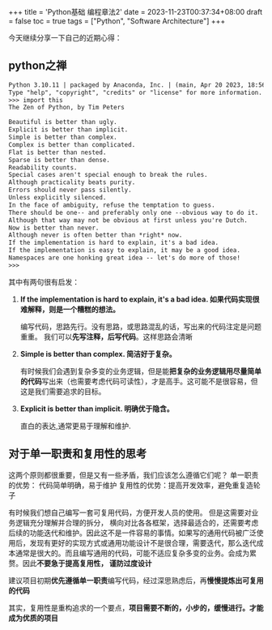 +++
title = 'Python基础 编程章法2'
date = 2023-11-23T00:37:34+08:00
draft = false
toc = true
tags = ["Python", "Software Architecture"]
+++


<!-- [TOC] -->
今天继续分享一下自己的近期心得：

## python之禅

```txt
Python 3.10.11 | packaged by Anaconda, Inc. | (main, Apr 20 2023, 18:56:50) [MSC v.1916 64 bit (AMD64)] on win32
Type "help", "copyright", "credits" or "license" for more information.
>>> import this
The Zen of Python, by Tim Peters

Beautiful is better than ugly.
Explicit is better than implicit.
Simple is better than complex.
Complex is better than complicated.
Flat is better than nested.
Sparse is better than dense.
Readability counts.
Special cases aren't special enough to break the rules.
Although practicality beats purity.
Errors should never pass silently.
Unless explicitly silenced.
In the face of ambiguity, refuse the temptation to guess.
There should be one-- and preferably only one --obvious way to do it.
Although that way may not be obvious at first unless you're Dutch.
Now is better than never.
Although never is often better than *right* now.
If the implementation is hard to explain, it's a bad idea.
If the implementation is easy to explain, it may be a good idea.
Namespaces are one honking great idea -- let's do more of those!
>>>
```

其中有两句很有启发：

1. **If the implementation is hard to explain, it's a bad idea. 如果代码实现很难解释，则是一个糟糕的想法。**

    编写代码，思路先行。没有思路，或思路混乱的话，写出来的代码注定是问题重重。
    我们可以**先写注释，后写代码**。这样思路会清晰

2. **Simple is better than complex. 简洁好于复杂。**

    有时候我们会遇到复杂多变的业务逻辑，但是能**把复杂的业务逻辑用尽量简单的代码**写出来（也需要考虑代码可读性），才是高手。这可能不是很容易，但这是我们需要追求的目标。

3. **Explicit is better than implicit. 明确优于隐含。**

    直白的表达,通常更易于理解和维护. 
    
## 对于单一职责和复用性的思考

这两个原则都很重要，但是又有一些矛盾，我们应该怎么遵循它们呢？
单一职责的优势： 代码简单明确，易于维护
复用性的优势：提高开发效率，避免重复造轮子

有时候我们想自己编写一套可复用代码，方便开发人员的使用。 但是这需要对业务逻辑充分理解并合理的拆分， 横向对比各各框架，选择最适合的，还需要考虑后续的功能迭代和维护。因此这不是一件容易的事情。如果写的通用代码被广泛使用后，发现有更好的实现方式或通用功能设计不是很合理，需要迭代，那么迭代成本通常是很大的。而且编写通用的代码，可能不适应复杂多变的业务。会成为累赘。因此**不要急于提高复用性， 谨防过度设计**

建议项目初期**优先遵循单一职责**编写代码，经过深思熟虑后，再**慢慢提炼出可复用的代码**

其实，复用性是重构追求的一个要点，**项目需要不断的，小步的，缓慢进行。才能成为优质的项目**
